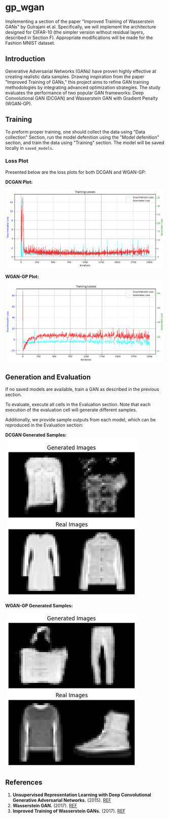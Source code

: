 # gp_wgan
Implementing a section of the paper "Improved Training of Wasserstein GANs" by Gulrajani et al. Specifically, we will implement the architecture designed for CIFAR-10 (the simpler version without residual layers, described in Section F). Appropriate modifications will be made for the Fashion MNIST dataset.

## Introduction
Generative Adversarial Networks (GANs) have proven highly effective at creating realistic data samples. Drawing inspiration from the paper "Improved Training of GANs," this project aims to refine GAN training methodologies by integrating advanced optimization strategies. The study evaluates the performance of two popular GAN frameworks: Deep Convolutional GAN (DCGAN) and Wasserstein GAN with Gradient Penalty (WGAN-GP).

## Training
To preform proper training, one should collect the data using "Data collection" Section, run the model defenition using the "Model defenition" section, and train the data using "Training" section. The model will be saved locally in `saved_models`.

### Loss Plot
Presented below are the loss plots for both DCGAN and WGAN-GP:

**DCGAN Plot:**

![DCGAN Loss](dcgan.png)

**WGAN-GP Plot:**

![WGAN-GP Loss](wgan.png)

## Generation and Evaluation
If no saved models are available, train a GAN as described in the previous section.

To evaluate, execute all cells in the Evaluation section. Note that each execution of the evaluation cell will generate different samples.

Additionally, we provide sample outputs from each model, which can be reproduced in the Evaluation section:

**DCGAN Generated Samples:**

![DCGAN Samples](dcgan_generated.png)

**WGAN-GP Generated Samples:**

![WGAN-GP Samples](wgan_generated.png)

## References
1. **Unsupervised Representation Learning with Deep Convolutional Generative Adversarial Networks.** (2015). [REF](https://arxiv.org/abs/1511.06434)
2. **Wasserstein GAN.** (2017). [REF](https://arxiv.org/abs/1701.07875)
3. **Improved Training of Wasserstein GANs.** (2017). [REF](https://arxiv.org/abs/1704.00028)
